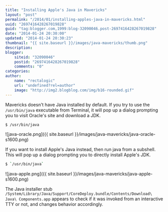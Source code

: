 ```yaml
---
title: "Installing Apple's Java in Mavericks"
layout: "post"
permalink: "/2014/01/installing-apples-java-in-mavericks.html"
uuid: "2697416428267019828"
guid: "tag:blogger.com,1999:blog-32090046.post-2697416428267019828"
date: "2014-01-24 20:30:00"
updated: "2014-01-24 20:30:23"
thumbnail: "{{ site.baseurl }}/images/java-mavericks/thumb.png"
description: 
blogger:
    siteid: "32090046"
    postid: "2697416428267019828"
    comments: "0"
categories: 
author: 
    name: "rectalogic"
    url: "undefined?rel=author"
    image: "http://img2.blogblog.com/img/b16-rounded.gif"
---
```


Mavericks doesn't have Java installed by default. If you try to use the `/usr/bin/java` executable from Terminal, it will pop up a dialog prompting you to visit Oracle's site and download a JDK.

```bash
$ /usr/bin/java
```

![java-oracle.png]({{ site.baseurl }}/images/java-mavericks/java-oracle-s1600.png)

If you want to install Apple's Java instead, then run java from a subshell. This will pop up a dialog prompting you to directly install Apple's JDK.

```bash
$ `/usr/bin/java`
```

![java-apple.png]({{ site.baseurl }}/images/java-mavericks/java-apple-s1600.png)

The Java installer stub `/System/Library/Java/Support/CoreDeploy.bundle/Contents/Download\ Java\ Components.app` appears to check if it was invoked from an interactive TTY or not, and changes behavior accordingly.
